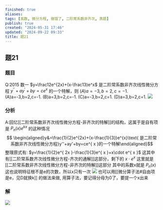 ```yaml
---
finished: true
aliases: 
tags: [高数, 微分方程, 做错了, 二阶常系数非齐次, 真题]
publish: true
created: "2024-05-31 17:46"
updated: "2024-09-22 09:33"
title: 题21
---
```

## 题21
### 题目
Q:2015 数一
$y=\frac12e^{2x}+(x-\frac13)e^x$ 是二阶常系数非齐次线性微分方程 $y^{\prime\prime}+ay^{\prime}+by=ce^x$ 的一个特解，则 $(A)a=-3,b=2,c=-1.$ 
(A)a=-3,b=2,c=-1.
(B)a=3,b=2,c=-1.
(C)a=-3,b=2,c=1.
(D)a=3,b=2,c=1.
![](https://img.hwenyi.live/202404220125049.webp)
### 分析
A:回忆[[二阶常系数非齐次线性微分方程-非齐次的特解]]的结构，这属于是自有项是 $P_{n}(x)e^{ kx }$ 的这种情况
$$ \begin{aligned}y&=\frac{1}{2}e^{2x}+(x-\frac{1}{3})e^{x}\text{ 是二阶常系数非齐次线性微分方程}y''+ay'+by=ce^{ x }的一个特解\end{aligned}$$
整理原式有: $y=\frac{1}{2}e^{ 2x }-\frac{1}{3}e^{ x }+x\cdot e^{ x }$ 这其中有[[二阶常系数齐次线性微分方程-齐次的通解]]这部分，剩下的 $x\cdot e^{ x }$ 这里就是[[二阶常系数非齐次线性微分方程-非齐次的特解]]这部分 
其中的系数x就是 $P_{n}(x)$ 这也说明特征根不是e的次数，所以x只有一次
![](https://img.hwenyi.live/202404220153072.webp)
也可以用[[微分算子法#自由项是e，见D就换k]] 的做法来做, 用算子法，要记得分母为0了，要提一个x出来
### 解
![](https://img.hwenyi.live/202404220203304.webp)
